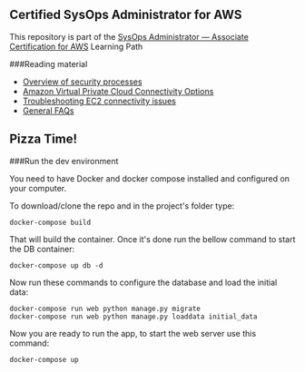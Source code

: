Certified SysOps Administrator for AWS
-----------------------------

This repository is part of the [SysOps Administrator — Associate Certification for AWS](https://cloudacademy.com/learning-paths/aws-sysops-7/) Learning Path

###Reading material

  - [Overview of security processes](http://d0.awsstatic.com/whitepapers/Security/AWS%20Security%20Whitepaper.pdf)
  - [Amazon Virtual Private Cloud Connectivity Options](http://media.amazonwebservices.com/AWS_Amazon_VPC_Connectivity_Options.pdf)
  - [Troubleshooting EC2 connectivity issues](https://aws.amazon.com/premiumsupport/knowledge-center/linux-credentials-error/)
  - [General FAQs](https://aws.amazon.com/premiumsupport/knowledge-center/)

Pizza Time!
---------------

###Run the dev environment

You need to have Docker and docker compose installed and configured on your computer.

To download/clone the repo and in the project's folder type:

```
docker-compose build
```

That will build the container. Once it's done run the bellow command to start the DB container:

```
docker-compose up db -d
```

Now run these commands to configure the database and load the initial data:

```
docker-compose run web python manage.py migrate
docker-compose run web python manage.py loaddata initial_data
```

Now you are ready to run the app, to start the web server use this command:

```
docker-compose up
```
